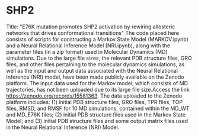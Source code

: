 # SHP2
Title: "E76K mutation promotes SHP2 activation by rewiring allosteric networks that drives conformational transitions"
The code placed here consists of scripts for constructing a Markov State Model (MARKOV.ipynb) and a Neural Relational Inference Model (NRI.ipynb), along with the parameter files (in a zip format) used in Molecular Dynamics (MD) simulations.
Due to the large file sizes, the relevant PDB structure files, GRO files, and other files pertaining to the molecular dynamics simulations, as well as the input and output data associated with the Neural Relational Inference (NRI) model, have been made publicly available on the Zenodo platform. The input data used for the Markov model, which consists of MD trajectories, has not been uploaded due to its large file size.Access the link https://zenodo.org/records/15581363.
The data uploaded to the Zenodo platform includes: (1) initial PDB structure files, GRO files, TPR files, TOP files, RMSD, and RMSF for 10 MD simulations, contained within the MD_WT and MD_E76K files; (2) initial PDB structure files used in the Markov State Model; and (3) initial PDB structure files and some output matrix files used in the Neural Relational Inference (NRI) Model.

